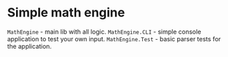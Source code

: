 # Simple math engine 

`MathEngine` - main lib with all logic.
`MathEngine.CLI` - simple console application to test your own input.
`MathEngine.Test` - basic parser tests for the application.

